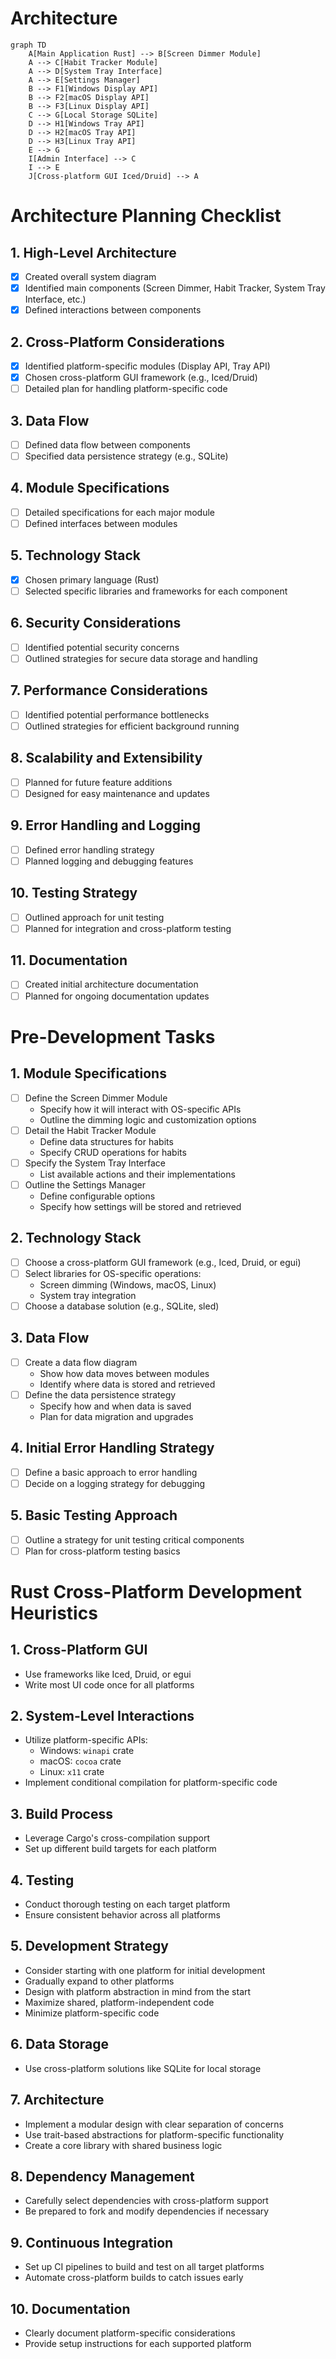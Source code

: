 # Architecture

```mermaid
graph TD
    A[Main Application Rust] --> B[Screen Dimmer Module]
    A --> C[Habit Tracker Module]
    A --> D[System Tray Interface]
    A --> E[Settings Manager]
    B --> F1[Windows Display API]
    B --> F2[macOS Display API]
    B --> F3[Linux Display API]
    C --> G[Local Storage SQLite]
    D --> H1[Windows Tray API]
    D --> H2[macOS Tray API]
    D --> H3[Linux Tray API]
    E --> G
    I[Admin Interface] --> C
    I --> E
    J[Cross-platform GUI Iced/Druid] --> A
```

# Architecture Planning Checklist

## 1. High-Level Architecture
- [x] Created overall system diagram
- [x] Identified main components (Screen Dimmer, Habit Tracker, System Tray Interface, etc.)
- [x] Defined interactions between components

## 2. Cross-Platform Considerations
- [x] Identified platform-specific modules (Display API, Tray API)
- [x] Chosen cross-platform GUI framework (e.g., Iced/Druid)
- [ ] Detailed plan for handling platform-specific code

## 3. Data Flow
- [ ] Defined data flow between components
- [ ] Specified data persistence strategy (e.g., SQLite)

## 4. Module Specifications
- [ ] Detailed specifications for each major module
- [ ] Defined interfaces between modules

## 5. Technology Stack
- [x] Chosen primary language (Rust)
- [ ] Selected specific libraries and frameworks for each component

## 6. Security Considerations
- [ ] Identified potential security concerns
- [ ] Outlined strategies for secure data storage and handling

## 7. Performance Considerations
- [ ] Identified potential performance bottlenecks
- [ ] Outlined strategies for efficient background running

## 8. Scalability and Extensibility
- [ ] Planned for future feature additions
- [ ] Designed for easy maintenance and updates

## 9. Error Handling and Logging
- [ ] Defined error handling strategy
- [ ] Planned logging and debugging features

## 10. Testing Strategy
- [ ] Outlined approach for unit testing
- [ ] Planned for integration and cross-platform testing

## 11. Documentation
- [ ] Created initial architecture documentation
- [ ] Planned for ongoing documentation updates

# Pre-Development Tasks

## 1. Module Specifications
- [ ] Define the Screen Dimmer Module
  - Specify how it will interact with OS-specific APIs
  - Outline the dimming logic and customization options
- [ ] Detail the Habit Tracker Module
  - Define data structures for habits
  - Specify CRUD operations for habits
- [ ] Specify the System Tray Interface
  - List available actions and their implementations
- [ ] Outline the Settings Manager
  - Define configurable options
  - Specify how settings will be stored and retrieved

## 2. Technology Stack
- [ ] Choose a cross-platform GUI framework (e.g., Iced, Druid, or egui)
- [ ] Select libraries for OS-specific operations:
  - Screen dimming (Windows, macOS, Linux)
  - System tray integration
- [ ] Choose a database solution (e.g., SQLite, sled)

## 3. Data Flow
- [ ] Create a data flow diagram
  - Show how data moves between modules
  - Identify where data is stored and retrieved
- [ ] Define the data persistence strategy
  - Specify how and when data is saved
  - Plan for data migration and upgrades

## 4. Initial Error Handling Strategy
- [ ] Define a basic approach to error handling
- [ ] Decide on a logging strategy for debugging

## 5. Basic Testing Approach
- [ ] Outline a strategy for unit testing critical components
- [ ] Plan for cross-platform testing basics

# Rust Cross-Platform Development Heuristics

## 1. Cross-Platform GUI
- Use frameworks like Iced, Druid, or egui
- Write most UI code once for all platforms

## 2. System-Level Interactions
- Utilize platform-specific APIs:
  - Windows: `winapi` crate
  - macOS: `cocoa` crate
  - Linux: `x11` crate
- Implement conditional compilation for platform-specific code

## 3. Build Process
- Leverage Cargo's cross-compilation support
- Set up different build targets for each platform

## 4. Testing
- Conduct thorough testing on each target platform
- Ensure consistent behavior across all platforms

## 5. Development Strategy
- Consider starting with one platform for initial development
- Gradually expand to other platforms
- Design with platform abstraction in mind from the start
- Maximize shared, platform-independent code
- Minimize platform-specific code

## 6. Data Storage
- Use cross-platform solutions like SQLite for local storage

## 7. Architecture
- Implement a modular design with clear separation of concerns
- Use trait-based abstractions for platform-specific functionality
- Create a core library with shared business logic

## 8. Dependency Management
- Carefully select dependencies with cross-platform support
- Be prepared to fork and modify dependencies if necessary

## 9. Continuous Integration
- Set up CI pipelines to build and test on all target platforms
- Automate cross-platform builds to catch issues early

## 10. Documentation
- Clearly document platform-specific considerations
- Provide setup instructions for each supported platform
